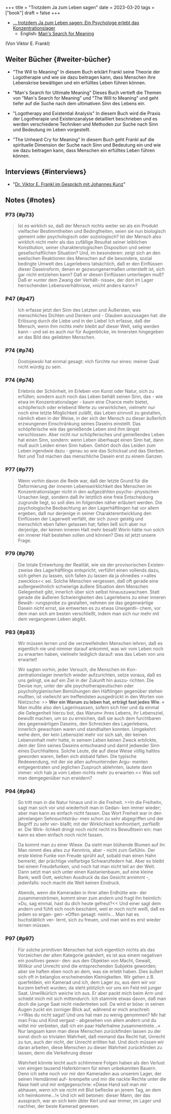 +++
title = "Trotzdem Ja zum Leben sagen"
date = 2023-03-20
tags = ["book"]
draft = false
+++

-   [... trotzdem Ja zum Leben sagen: Ein Psychologe erlebt das Konzentrationslager](https://www.goodreads.com/book/show/41432931)
    -   English: [Man's Search for Meaning](https://www.goodreads.com/book/show/4069.Man_s_Search_for_Meaning)

(Von Viktor E. Frankl)


## Weiter Bücher {#weiter-bücher}

-   "The Will to Meaning" In diesem Buch erklärt Frankl seine Theorie der
    Logotherapie und wie sie dazu beitragen kann, dass Menschen ihre Lebenskrise
    bewältigen und ein erfülltes Leben führen können.

-   "Man's Search for Ultimate Meaning" Dieses Buch vertieft die Themen von "Man's
    Search for Meaning" und "The Will to Meaning" und geht tiefer auf die Suche
    nach dem ultimativen Sinn des Lebens ein.

-   "Logotherapy and Existential Analysis" In diesem Buch wird die Praxis der
    Logotherapie und Existenzanalyse detailliert beschrieben und es werden
    verschiedene Techniken und Methoden zur Suche nach Sinn und Bedeutung im Leben
    vorgestellt.

-   "The Unheard Cry for Meaning" In diesem Buch geht Frankl auf die spirituelle
    Dimension der Suche nach Sinn und Bedeutung ein und wie sie dazu beitragen
    kann, dass Menschen ein erfülltes Leben führen können.


## Interviews {#interviews}

-   "[Dr. Viktor E. Frankl im Gespräch mit Johannes Kunz](https://youtu.be/tULbW1kLDPk)"


## Notes {#notes}


### P73 {#p73}

> Ist es wirklich so, daß der Mensch nichts weiter sei als ein Produkt vielfacher
> Bestimmtheiten und Bedingtheiten, seien sie nun biologisch gemeint oder
> psychologisch oder soziologisch? Ist der Mensch also wirklich nicht mehr als das
> zufällige Resultat seiner leiblichen Konstitution, seiner charakterologischen
> Disposition und seiner gesellschaftlichen Situation? Und, im besonderen: zeigt
> sich an den seelischen Reaktionen des Menschen auf die besondere, sozial
> bedingte Umwelt des Lagerlebens tatsächlich, daß er den Einflüssen dieser
> Daseinsform, denen er gezwungenermaßen unterstellt ist, sich gar nicht entziehen
> kann? Daß er diesen Einflüssen unterliegen muß? Daß er »unter dem Zwang der
> Verhält- nisse«, der dort im Lager herrschenden Lebensverhältnisse, »nicht
> anders kann«?


### P47 {#p47}

> Ich erfasse jetzt den Sinn des Letzten und Äußersten, was menschliches Dichten
> und Denken und - Glauben auszusagen hat: die Erlösung durch die Liebe und in der
> Liebe! Ich erfasse, daß der Mensch, wenn ihm nichts mehr bleibt auf dieser Welt,
> selig werden kann - und sei es auch nur für Augenblicke, im Innersten hingegeben
> an das Bild des geliebten Menschen.


### P74 {#p74}

> Dostojewski hat einmal gesagt: »Ich fürchte nur eines: meiner Qual nicht würdig zu sein.


### P74 {#p74}

> Erlebnis der Schönheit, im Erleben von Kunst oder Natur, sich zu erfüllen;
> sondern auch noch das Leben behält seinen Sinn, das - wie etwa im
> Konzentrationslager - kaum eine Chance mehr bietet, schöpferisch oder erlebend
> Werte zu verwirklichen, vielmehr nur noch eine letzte Möglichkeit zuläßt, das
> Leben sinnvoll zu gestalten, nämlich eben in der Weise, in der sich der Mensch
> zu dieser äußerlich erzwungenen Einschränkung seines Daseins einstellt. Das
> schöpferische wie das genießende Leben sind ihm längst verschlossen. Aber nicht
> nur schöpferisches und genießendes Leben hat einen Sinn, sondern: wenn Leben
> überhaupt einen Sinn hat, dann muß auch Leiden einen Sinn haben. Gehört doch das
> Leiden zum Leben irgendwie dazu - genau so wie das Schicksal und das Sterben.
> Not und Tod machen das menschliche Dasein erst zu einem Ganzen.


### P77 {#p77}

> Wenn vorhin davon die Rede war, daß der letzte Grund für die Deformierung der
> inneren Lebenswirklichkeit des Menschen im Konzentrationslager nicht in den
> aufgezählten psycho- physischen Ursachen liegt, sondern daß ihr letztlich eine
> freie Entscheidung zugrunde liegt, so soll dies im folgenden näher erläutert
> werden. Die psychologische Beobachtung an den Lagerhäftlingen hat vor allem
> ergeben, daß nur derjenige in seiner Charakterentwicklung den Einflüssen der
> Lagerwelt verfällt, der sich zuvor geistig und menschlich eben fallen gelassen
> hat; fallen ließ sich aber nur derjenige, der keinen inneren Halt mehr besaß!
> Worin hätte nun solch ein innerer Halt bestehen sollen und können? Dies ist
> jetzt unsere Frage.


### P79 {#p79}

> Die totale Entwertung der Realität, wie sie der provisorischen Existen- zweise
> des Lagerhäftlings entspricht, verführt einen vollends dazu, sich gehen zu
> lassen, sich fallen zu lassen da ja ohnedies &gt;&gt;alles zwecklos&lt;&lt; sei. Solche
> Menschen vergessen, daß oft gerade eine außergewöhnlich schwierige äußere
> Situation dem Menschen Gelegenheit gibt, innerlich über sich selbst
> hinauszuwachsen. Statt gerade die äußeren Schwierigkeiten des Lagerlebens zu
> einer inneren Bewäh- rungsprobe zu gestalten, nehmen sie das gegenwärtige Dasein
> nicht ernst, sie entwerten es zu etwas Uneigentli- chem, vor dem man sich am
> besten verschließt, indem man sich nur mehr mit dem vergangenen Leben abgibt.


### P83 {#p83}

> Wir müssen lernen und die verzweifelnden Menschen lehren, daß es eigentlich nie und nimmer darauf ankommt, was wir vom Leben noch zu erwarten haben, vielmehr lediglich darauf: was das Leben von uns erwartet!

<!--quoteend-->

> Wir sagten vorhin, jeder Versuch, die Menschen im Kon- zentrationslager
> innerlich wieder aufzurichten, setze voraus, daß es uns gelingt, sie auf ein
> Ziel in der Zukunft hin auszu- richten. Die Devise nun, unter der alle
> psychotherapeutischen oder psychohygienischen Bemühungen den Häftlingen
> gegenüber stehen mußten, ist vielleicht am treffendsten ausgedrückt in den
> Worten von Nietzsche: &gt;&gt; **Wer ein Warum zu leben hat, erträgt fast jedes Wie**. «
> Man mußte also den Lagerinsassen, sofern sich hier und da einmal die Gelegenheit hierzu bot, das Warum« ihres Lebens, ihr Lebensziel, bewußt machen, um so
> zu erreichen, daß sie auch dem furchtbaren des gegenwärtigen Daseins, den
> Schrecken des Lagerlebens, innerlich gewachsen waren und standhalten konnten.
> Umgekehrt: wehe dem, der kein Lebensziel mehr vor sich sah, der keinen
> Lebensinhalt mehr hatte, in seinem Leben keinen Zweck erblickte, dem der Sinn
> seines Daseins entschwand und damit jedweder Sinn eines Durchhaltens. Solche
> Leute, die auf diese Weise völlig haltlos geworden waren, ließen sich alsbald
> fallen. Die typische Redewendung, mit der sie allen aufmunternden Argu- menten
> entgegentraten und jeglichen Zuspruch ablehnten, lautete dann immer: »Ich hab ja
> vom Leben nichts mehr zu erwarten.&lt;&lt; Was soll man demgegenüber nun erwidern?


### P94 {#p94}

> So tritt man in die Natur hinaus und in die Freiheit. &gt;&gt;In die Freiheit«, sagt
> man sich vor und wiederholt man in Gedan- ken immer wieder; aber man kann es
> einfach nicht fassen. Das Wort Freiheit war in den jahrelangen Sehnsuchtsträu-
> men schon zu sehr abgegriffen und der Begriff zu sehr ver- blaßt; mit der
> Wirklichkeit konfrontiert, zerfließt er. Die Wirk- lichkeit dringt noch nicht
> recht ins Bewußtsein ein: man kann es eben einfach noch nicht fassen.

<!--quoteend-->

> Da kommt man zu einer Wiese. Da sieht man blühende Blumen auf ihr. Man nimmt
> dies alles zur Kenntnis, aber - nicht zum Gefühl«. Der erste kleine Funke von
> Freude sprüht auf, sobald man einen Hahn bemerkt, der prächtige vielfarbige
> Schwanzfedern hat. Aber es bleibt bei einem Freudefunken, und noch hat man nicht
> teil an der Welt. Dann setzt man sich unter einen Kastanienbaum, auf eine kleine
> Bank; weiß Gott, welchen Ausdruck da das Gesicht annimmt -, jedenfalls: noch
> macht die Welt keinen Eindruck.

<!--quoteend-->

> Abends, wenn die Kameraden in ihrer alten Erdhütte wie- der zusammenströmen,
> kommt einer zum andern und fragt ihn heimlich: »Du, sag einmal, hast du dich
> heute gefreut?&lt;&lt; Und einer sagt dem andern und fühlt sich noch beschämt, weil er
> noch nicht weiß, daß es jedem so ergan- gen- »Offen gesagt: nein!«... Man hat es
> buchstäblich ver- lernt, sich zu freuen, und man wird es erst wieder lernen
> müssen.


### P97 {#p97}

> Für solche primitiven Menschen hat sich eigentlich nichts als das Vorzeichen der
> alten Kategorie geändert, es ist aus einem negativen ein positives gewor- den:
> aus den Objekten von Macht, Gewalt, Willkür und Unrecht sind die entsprechenden
> Subjekte geworden; aber sie haften eben noch an dem, was sie erlebt haben. Dies
> äußert sich oft in belanglos erscheinenden Kleinigkeiten. Wir gehen z.B.
> querfeldein, ein Kamerad und ich, dem Lager zu, aus dem wir vor kurzem befreit
> wurden; da steht plötzlich vor uns ein Feld mit junger Saat. Unwillkürlich
> weiche ich aus. Er aber packt mich beim Arm und schiebt mich mit sich
> mittendurch. Ich stammle etwas davon, daß man doch die junge Saat nicht
> niedertreten soll. Da wird er böse: in seinen Augen zuckt ein zorniger Blick
> auf, während er mich anschreit: &gt;&gt;Was du nicht sagst! Und uns hat man zu wenig
> genommen? Mir hat man Frau und Kind vergast - abgesehen von allem andern und du
> willst mir verbieten, daß ich ein paar Haferhalme zusammentrete...« Nur langsam
> kann man diese Menschen zurückfinden lassen zu der sonst doch so trivialen
> Wahrheit, daß niemand das Recht hat, Unrecht zu tun, auch der nicht, der Unrecht
> erlitten hat. Und doch müssen wir daran arbeiten, diese Menschen zu dieser
> Wahrheit zurückfinden zu lassen, denn die Verkehrung dieser

<!--quoteend-->

> Wahrheit könnte leicht auch schlimmere Folgen haben als den Verlust von einigen
> tausend Haferkörnern für einen unbekannten Bauern. Denn ich sehe noch vor mir
> den Kameraden aus unserem Lager, der seinen Hemdärmel auf- krempelte und mir die
> nackte Rechte unter die Nase hielt und mir entgegenschrie: »Diese Hand soll man
> mir abhauen, wenn ich sie nicht mit Blut beflecke an jenem Tag, an dem ich
> heimkomme...!« Und ich will betonen: dieser Mann, der das aussprach, war an sich
> kein übler Kerl und war immer, im Lager und nachher, der beste Kamerad gewesen.
